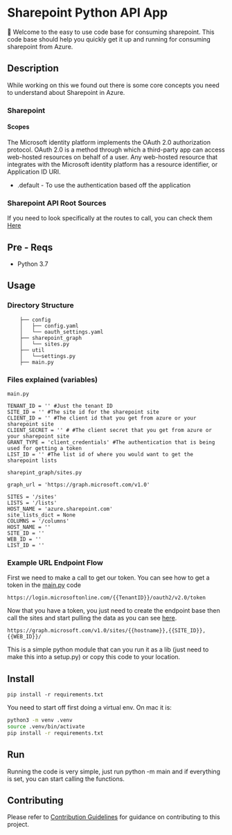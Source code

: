 Sharepoint Python API App
===========================

:wave: Welcome to the easy to use code base for consuming sharepoint. This code base should help you quickly get it up and running for consuming sharepoint from Azure.

## Description

While working on this we found out there is some core concepts you need to understand about Sharepoint in Azure.

### Sharepoint

#### Scopes

The Microsoft identity platform implements the OAuth 2.0 authorization protocol. OAuth 2.0 is a method through which a third-party app can access web-hosted resources on behalf of a user. Any web-hosted resource that integrates with the Microsoft identity platform has a resource identifier, or Application ID URI.

- .default - To use the authentication based off the application

### Sharepoint API Root Sources

If you need to look specifically at the routes to call, you can check them [Here](https://docs.microsoft.com/en-us/graph/api/resources/sharepoint?view=graph-rest-1.0#sharepoint-api-root-resources)

## Pre - Reqs

- Python 3.7

## Usage

### Directory Structure

```
    ├── config
    │   ├── config.yaml
    │   └── oauth_settings.yaml
    ├── sharepoint_graph
    │   └── sites.py
    ├── util
    │   └──settings.py
    ├── main.py
```

### Files explained (variables)

```
main.py

TENANT_ID = '' #Just the tenant ID
SITE_ID = '' #The site id for the sharepoint site
CLIENT_ID = '' #The client id that you get from azure or your sharepoint site
CLIENT_SECRET = '' # #The client secret that you get from azure or your sharepoint site
GRANT_TYPE = 'client_credentials' #The authentication that is being used for getting a token
LIST_ID = '' #The list id of where you would want to get the sharepoint lists
```

```
sharepint_graph/sites.py

graph_url = 'https://graph.microsoft.com/v1.0'

SITES = '/sites'
LISTS = '/lists'
HOST_NAME = 'azure.sharepoint.com'
site_lists_dict = None
COLUMNS = '/columns'
HOST_NAME = ''
SITE_ID = ''
WEB_ID = ''
LIST_ID = ''
```

### Example URL Endpoint Flow

First we need to make a call to get our token.
You can see how to get a token in the [main.py](/main.py) code

```
https://login.microsoftonline.com/{{TenantID}}/oauth2/v2.0/token

```

Now that you have a token, you just need to create the endpoint base then call the sites and start pulling the data as you can see [here](/sharepoint_graph/sites.py).

```
https://graph.microsoft.com/v1.0/sites/{{hostname}},{{SITE_ID}},{{WEB_ID}}/
```

This is a simple python module that can you run it as a lib (just need to make this into a setup.py) or copy this code to your location.

## Install

    pip install -r requirements.txt

You need to start off first doing a virtual env. On mac it is:

```bash
python3 -m venv .venv
source .venv/bin/activate
pip install -r requirements.txt
```

## Run

Running the code is very simple, just run python -m main and if everything is set, you can start calling the functions.

## Contributing

Please refer to [Contribution Guidelines](.github/CONTRIBUTING.md) for guidance on contributing to this project.

<table>
   
</table>
